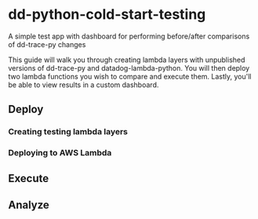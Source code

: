 # dd-python-cold-start-testing

A simple test app with dashboard for performing before/after comparisons of dd-trace-py changes

This guide will walk you through creating lambda layers with unpublished
versions of dd-trace-py and datadog-lambda-python. You will then deploy two
lambda functions you wish to compare and execute them. Lastly, you'll be able
to view results in a custom dashboard.

## Deploy

### Creating testing lambda layers

### Deploying to AWS Lambda

## Execute

## Analyze
